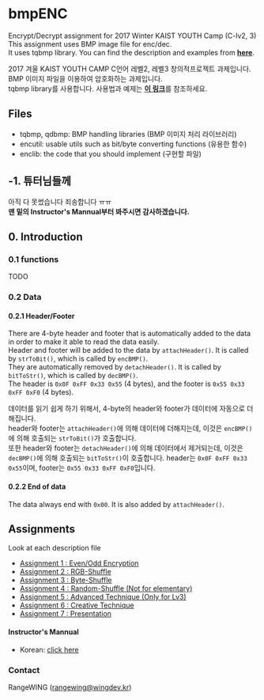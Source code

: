 # bmpENC
Encrypt/Decrypt assignment for 2017 Winter KAIST YOUTH Camp (C-lv2, 3)  
This assignment uses BMP image file for enc/dec.  
It uses tqbmp library. You can find the description and examples from [**here**](https://github.com/RangeWING/tqbmp).

2017 겨울 KAIST YOUTH CAMP C언어 레벨2, 레벨3 창의적프로젝트 과제입니다.  
BMP 이미지 파일을 이용하여 암호화하는 과제입니다.  
tqbmp library를 사용합니다. 사용법과 예제는 [**이 링크**](https://github.com/RangeWING/tqbmp)를 참조하세요.

## Files
 + tqbmp, qdbmp: BMP handling libraries (BMP 이미지 처리 라이브러리)
 + encutil: usable utils such as bit/byte converting functions (유용한 함수)
 + enclib: the code that you should implement (구현할 파일)

## -1. 튜터님들께
아직 다 못썼습니다 죄송합니다 ㅠㅠ  
**맨 밑의 Instructor's Mannual부터 봐주시면 감사하겠습니다.**
 
## 0. Introduction
### 0.1 functions
TODO

### 0.2 Data 
#### 0.2.1 Header/Footer  
There are 4-byte header and footer that is automatically added to the data in order to make it able to read the data easily.   
Header and footer will be added to the data by `attachHeader()`. It is called by `strToBit()`, which is called by `encBMP()`.     
They are automatically removed by `detachHeader()`. It is called by `bitToStr()`, which is called by `decBMP()`.  
The header is `0x0F 0xFF 0x33 0x55` (4 bytes), and the footer is `0x55 0x33 0xFF 0xF0` (4 bytes).  

데이터를 읽기 쉽게 하기 위해서, 4-byte의 header와 footer가 데이터에 자동으로 더해집니다.  
header와 footer는 `attachHeader()`에 의해 데이터에 더해지는데, 이것은 `encBMP()`에 의해 호출되는 `strToBit()`가 호출합니다.  
또한 header와 footer는 `detachHeader()`에 의해 데이터에서 제거되는데, 이것은 `decBMP()`에 의해 호출되는 `bitToStr()`이 호출합니다.
header는 `0x0F 0xFF 0x33 0x55`이며, footer는 `0x55 0x33 0xFF 0xF0`입니다.

#### 0.2.2 End of data
The data always end with `0x00`. It is also added by `attachHeader()`.
 
 
## Assignments
Look at each description file
+ [Assignment 1 : Even/Odd Encryption](%5B1%5D%20Even_Odd_Encryption.md)
+ [Assignment 2 : RGB-Shuffle](%5B2%5D%20RGB_Shuffle.md)
+ [Assignment 3 : Byte-Shuffle](%5B3%5D%20Byte_Shuffle.md)
+ [Assignment 4 : Random-Shuffle	(Not for elementary)](%5B4%5D%20Random_Shuffle.md)
+ [Assignment 5 : Advanced Technique (Only for Lv3)](%5B5%5D%20Advanced_Technique.md)
+ [Assignment 6 : Creative Technique](%5B6%5D%20Creative_Technique.md)
+ [Assignment 7 : Presentation](%5B7%5D%20Presentation.md)

#### Instructor's Mannual
+ Korean: [click here](Instructor.md) 

### Contact
RangeWING (rangewing@wingdev.kr)  
